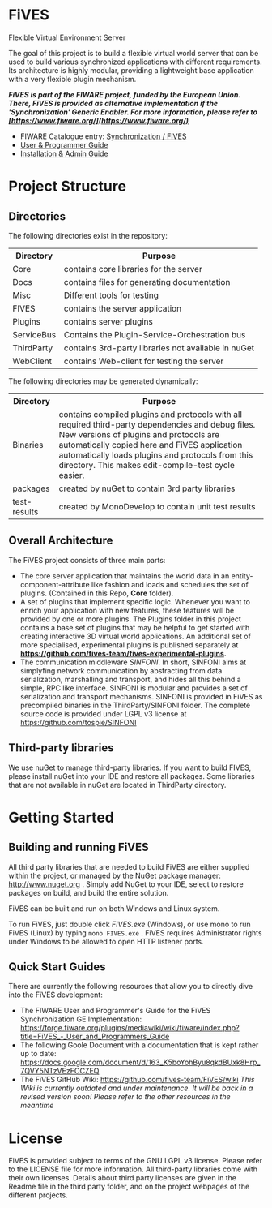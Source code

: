 # FiVES

Flexible Virtual Environment Server

The goal of this project is to build a flexible virtual world server that can be used to build various synchronized applications with different requirements. Its architecture is highly modular, providing a lightweight base application with a very flexible plugin mechanism.

__*FiVES is part of the FIWARE project, funded by the European Union. There, FiVES is provided as alternative implementation if the 'Synchronization' Generic Enabler. For more information, please refer to [https://www.fiware.org/](https://www.fiware.org/)*__

* FIWARE Catalogue entry: [Synchronization / FiVES](http://catalogue.fiware.org/enablers/synchronization-fives)
* [User & Programmer Guide](user_guide.md)
* [Installation & Admin Guide](installation_guide.md)

# Project Structure

## Directories

The following directories exist in the repository:

<table>
  <tr>
    <th>Directory</th>
    <th>Purpose</th>
  </tr>
  <tr>
    <td>Core</td>
    <td>contains core libraries for the server</td>
  </tr>
  <tr>
    <td>Docs</td>
    <td>contains files for generating documentation</td>
  </tr>
    <tr>
    <td>Misc</td>
    <td>Different tools for testing</td>
  </tr>
  <tr>
    <td>FIVES</td>
    <td>contains the server application</td>
  </tr>
  <tr>
    <td>Plugins</td>
    <td>contains server plugins</td>
  </tr>
  <tr>
    <td>ServiceBus</td>
    <td>Contains the Plugin-Service-Orchestration bus</td>
  </tr>
  <tr>
    <td>ThirdParty</td>
    <td>contains 3rd-party libraries not available in nuGet</td>
  </tr>
  <tr>
    <td>WebClient</td>
    <td>contains Web-client for testing the server</td>
  </tr>
</table>

The following directories may be generated dynamically:

<table>
  <tr>
    <th>Directory</th>
    <th>Purpose</th>
  </tr>
  <tr>
    <td>Binaries</td>
    <td>
      contains compiled plugins and protocols with all required third-party
      dependencies and debug files. New versions of plugins and protocols are
      automatically copied here and FiVES application automatically loads
      plugins and protocols from this directory. This makes edit-compile-test
      cycle easier.
    </td>
  </tr>
  <tr>
    <td>packages</td>
    <td>created by nuGet to contain 3rd party libraries</td>
  </tr>
  <tr>
    <td>test-results</td>
    <td>created by MonoDevelop to contain unit test results</td>
  </tr>
</table>

## Overall Architecture

The FiVES project consists of three main parts:

* The core server application that maintains the world data in an entity-component-attribute like fashion and loads and schedules the set of plugins. (Contained in this Repo, __Core__ folder).
* A set of plugins that implement specific logic. Whenever you want to enrich your application with new features, these features will be provided by one or more plugins. The Plugins folder in this project contains a base set of plugins that may be helpful to get started with creating interactive 3D virtual world applications. An additional set of more specialised, experimental plugins is published separately at __https://github.com/fives-team/fives-experimental-plugins.__
* The communication middleware _SINFONI_. In short, SINFONI aims at simplyfing network communication by abstracting from data serialization, marshalling and transport, and hides all this behind a simple, RPC like interface. SINFONI is modular and provides a set of serialization and transport mechanisms. SINFONI is provided in FiVES as precompiled binaries in the ThirdParty/SINFONI folder. The complete source code is provided under LGPL v3 license at https://github.com/tospie/SINFONI
 
## Third-party libraries

We use nuGet to manage third-party libraries. If you want to build FIVES, please
install nuGet into your IDE and restore all packages. Some libraries that are
not available in nuGet are located in ThirdParty directory.

# Getting Started

## Building and running FiVES

All third party libraries that are needed to build FiVES are either supplied within the project, or managed by the NuGet package manager: http://www.nuget.org . Simply add NuGet to your IDE, select to restore packages on build, and build the entire solution.

FiVES can be built and run on both Windows and Linux system.

To run FiVES, just double click _FIVES.exe_ (Windows), or use mono to run FiVES (Linux) by typing `mono FIVES.exe` .
FiVES requires Administrator rights under Windows to be allowed to open HTTP listener ports.

## Quick Start Guides

There are currently the following resources that allow you to directly dive into the FiVES development:

* The FIWARE User and Programmer's Guide for the FiVES Synchronization GE Implementation: https://forge.fiware.org/plugins/mediawiki/wiki/fiware/index.php?title=FiVES_-_User_and_Programmers_Guide
* The following Goole Document with a documentation that is kept rather up to date: https://docs.google.com/document/d/163_K5boYohByu8qkdBUxk8Hrp_7QVY5NTzVEzFOCZEQ
* The FiVES GitHub Wiki: https://github.com/fives-team/FiVES/wiki _This Wiki is currently outdated and under maintenance. It will be back in a revised version soon! Please refer to the other resources in the meantime_

# License

FiVES is provided subject to terms of the GNU LGPL v3 license. Please refer to the LICENSE file for more information. All third-party libraries come with their own licenses. Details about third party licenses are given in the Readme file in the third party folder, and on the project webpages of the different projects.
